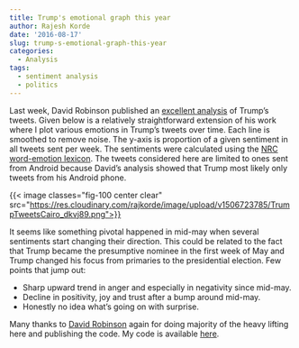 ```yaml
---
title: Trump's emotional graph this year
author: Rajesh Korde
date: '2016-08-17'
slug: trump-s-emotional-graph-this-year
categories:
  - Analysis
tags:
  - sentiment analysis
  - politics
---
```


Last week, David Robinson published an [excellent analysis](http://varianceexplained.org/r/trump-tweets/) of Trump’s tweets. Given below is a relatively straightforward extension of his work where I plot various emotions in Trump’s tweets over time. Each line is smoothed to remove noise. The y-axis is proportion of a given sentiment in all tweets sent per week. The sentiments were calculated using the [NRC word-emotion lexicon](http://saifmohammad.com/WebPages/NRC-Emotion-Lexicon.htm). The tweets considered here are limited to ones sent from Android because David’s analysis showed that Trump most likely only tweets from his Android phone.

<!--more-->

{{< image classes="fig-100 center clear" src="https://res.cloudinary.com/rajkorde/image/upload/v1506723785/TrumpTweetsCairo_dkvj89.png">}}

It seems like something pivotal happened in mid-may when several sentiments start changing their direction. This could be related to the fact that Trump became the presumptive nominee in the first week of May and Trump changed his focus from primaries to the presidential election. Few points that jump out:

* Sharp upward trend in anger and especially in negativity since mid-may.
* Decline in positivity,  joy and trust after a bump around mid-may.
* Honestly no idea what’s going on with surprise.

Many thanks to [David Robinson](http://varianceexplained.org/) again for doing majority of the heavy lifting here and publishing the code. My code is available [here](https://github.com/rajkorde/RTestCode/blob/master/Scripts/drob_twitter_trump.R).